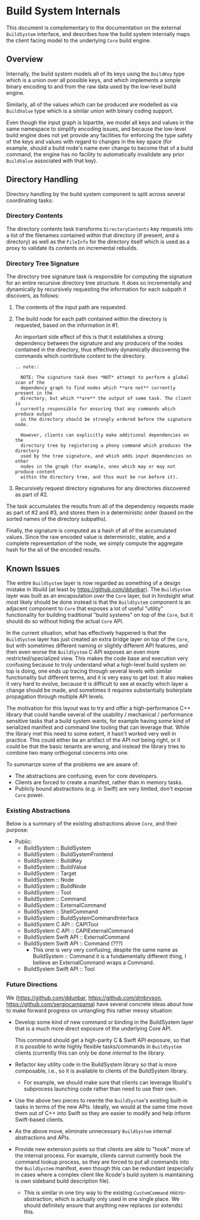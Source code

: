 # Build System Internals

This document is complementary to the documentation on the external
``BuildSystem`` interface, and describes how the build system internally maps
the client facing model to the underlying ``Core`` build engine.

## Overview

Internally, the build system models all of its keys using the `BuildKey` type
which is a union over all possible keys, and which implements a simple binary
encoding to and from the raw data used by the low-level build engine.

Similarly, all of the values which can be produced are modelled as via
`BuildValue` type which is a similar union with binary coding support.

Even though the input graph is bipartite, we model all keys and values in the
same namespace to simplify encoding issues, and because the low-level build
engine does not yet provide any facilities for enforcing the type safety of the
keys and values with regard to changes in the key space (for example, should a
build node's name ever change to become that of a build command, the engine has
no facility to automatically invalidate any prior `BuildValue` associated with
that key).


## Directory Handling

Directory handling by the build system component is split across several
coordinating tasks:

### Directory Contents 

The directory contents task transforms `DirectoryContents` key requests into a
list of the filenames contained within that directory (if present, and a
directory) as well as the ``FileInfo`` for the directory itself which is used as
a proxy to validate its contents on incremental rebuilds.

### Directory Tree Signature

The directory tree signature task is responsible for computing the signature for
an entire recursive directory tree structure. It does so incrementally and
dynamically by recursively requesting the information for each subpath it
discovers, as follows:

1. The contents of the input path are requested.

2. The build node for each path contained within the directory is requested,
   based on the information in #1.
   
   An important side effect of this is that it establishes a strong dependency
   between the signature and any producers of the nodes contained in the
   directory, thus effectively dynamically discovering the commands which
   contribute content to the directory.
   
   ```eval_rst
   .. note::
   
     NOTE: The signature task does *NOT* attempt to perform a global scan of the
     dependency graph to find nodes which **are not** currently present in the
     directory, but which **are** the output of some task. The client is
     currently responsible for ensuring that any commands which produce output
     in the directory should be strongly ordered before the signature node.

     However, clients can explicitly make additional dependencies on the
     directory tree by registering a phony command which produces the directory
     used by the tree signature, and which adds input dependencies on other
     nodes in the graph (for example, ones which may or may not produce content
     within the directory tree, and thus must be run before it).
   ```

3. Recursively request directory signatures for any directories discovered as
   part of #2.
   
The task accumulates the results from all of the dependency requests made as
part of #2 and #3, and stores them in a deterministic order (based on the sorted
names of the directory subpaths).

Finally, the signature is computed as a hash of all of the accumulated
values. Since the raw encoded value is deterministic, stable, and a complete
representation of the node, we simply compute the aggregate hash for the all of
the encoded results.


## Known Issues

The entire `BuildSystem` layer is now regarded as something of a design mistake
in llbuild (at least by https://github.com/ddunbar). The `BuildSystem` layer was
built as an encapsulation *over* the `Core` layer, but in hindsight what most
likely should be done instead is that the `BuildSystem` component is an adjacent
component to `Core` that exposes a lot of useful "utility" functionality for
building traditional "build systems" on top of the `Core`, but it should do so
without hiding the actual `Core` API.

In the current situation, what has effectively happened is that the
`BuildSystem` layer has just created an extra bridge layer on top of the `Core`,
but with sometimes different naming or slightly different API features, and then
even worse the `BuildSystem` C API exposes an even more restricted/specialized
view. This makes the code base and execution very confusing because to truly
understand what a high-level build system on top is doing, one ends up tracing
through several levels with similar functionality but different terms, and it is
very easy to get lost. It also makes it very hard to evolve, because it is
difficult to see at exactly which layer a change should be made, and sometimes
it requires substantially boilerplate propagation through multiple API levels.

The motivation for this layout was to try and offer a high-performance C++
library that could handle several of the usability / mechanical / performance
sensitive tasks that a build system wants, for example having some kind of
serialized manifest and command line tooling that can leverage that. While the
library met this need to some extent, it hasn't worked very well in
practice. This could either be an artifact of the API not being right, or it
could be that the basic tenants are wrong, and instead the library tries to
combine two many orthogonal concerns into one.

To summarize some of the problems we are aware of:

* The abstractions are confusing, even for core developers.
* Clients are forced to create a manifest, rather than in memory tasks.
* Publicly bound abstractions (e.g. in Swift) are very limited, don't expose
  `Core` power.

### Existing Abstractions

Below is a summary of the existing abstractions above `Core`, and their purpose:

* Public:
  * BuildSystem :: BuildSystem
  * BuildSystem :: BuildSystemFrontend
  * BuildSystem :: BuildKey
  * BuildSystem :: BuildValue
  * BuildSystem :: Target
  * BuildSystem :: Node
  * BuildSystem :: BuildNode
  * BuildSystem :: Tool
  * BuildSystem :: Command
  * BuildSystem :: ExternalCommand
  * BuildSystem :: ShellCommand
  * BuildSystem :: BuildSystemCommandInterface
  * BuildSystem C API :: CAPITool
  * BuildSystem C API :: CAPIExternalCommand
  * BuildSystem Swift API :: ExternalCommand
  * BuildSystem Swift API :: Command (???)
    * This one is very very confusing, despite the same name as BuildSystem ::
      Command it is a fundamentally different thing, I believe an
      ExternalCommand wraps a Command.
  * BuildSystem Swift API :: Tool

### Future Directions

We (https://github.com/ddunbar, https://github.com/dmbryson,
https://github.com/sergiocampama) have several concrete ideas about how to make
forward progress on untangling this rather messy situation:

* Develop some kind of new command or binding in the BuildSystem layer that is a
  much more direct exposure of the underlying Core API.
  
  This command should get a high-parity C & Swift API exposure, so that it is
  possible to write highly flexible tasks/commands in `BuildSystem` clients
  (currently this can only be done *internal* to the library.
  
* Refactor key utility code in the BuildSystem library so that is more
  composable, i.e., so it is available to clients of the BuildSystem library.
  
  * For example, we should make sure that clients can leverage llbuild's
    subprocess launching code rather than need to use their own.
    
* Use the above two pieces to rewrite the `BuildSystem`'s existing built-in
  tasks in terms of the new APIs. Ideally, we would at the same time move them
  out of C++ into Swift so they are easier to modify and help inform Swift-based
  clients.

* As the above move, eliminate unnecessary `BuildSystem` internal abstractions
  and APIs.

* Provide new extension points so that clients are able to "hook" more of the
  internal process. For example, clients cannot currently hook the command
  lookup process, so they are forced to put all commands into the `BuildSystem`
  manifest, even though this can be redundant (especially in cases where a
  complex client like Xcode's build system is maintaining is own sideband build
  description file).
  
  * This is similar in one tiny way to the existing `CustomCommand`
    micro-abstraction, which is actually only used in one single place. We
    should definitely ensure that anything new replaces (or extends) this.
